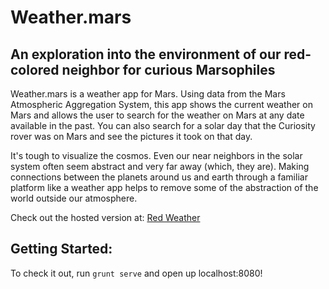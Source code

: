 # Weather.mars #

## An exploration into the environment of our red-colored neighbor for curious Marsophiles ##

Weather.mars is a weather app for Mars. Using data from the Mars Atmospheric Aggregation System, this app shows the current weather on Mars and allows the user to search for the weather on Mars at any date available in the past. You can also search for a solar day that the Curiosity rover was on Mars and see the pictures it took on that day.

It's tough to visualize the cosmos. Even our near neighbors in the solar system often seem abstract and very far away (which, they are). Making connections between the planets around us and earth through a familiar platform like a weather app helps to remove some of the abstraction of the world outside our atmosphere.

Check out the hosted version at: [Red Weather](http://red-weather.herokuapp.com/)

## Getting Started:
To check it out, run `grunt serve` and open up localhost:8080!
